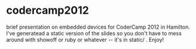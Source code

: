 codercamp2012
=============

brief presentation on embedded devices for CoderCamp 2012 in Hamilton. I've generatead a static version of the slides so you don't have to mess around with showoff or ruby or whatever -- it's in static/ . Enjoy!


